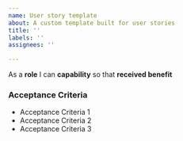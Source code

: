 ```yaml
---
name: User story template
about: A custom template built for user stories
title: ''
labels: ''
assignees: ''

---
```


As a **role** I can **capability** so that **received benefit**



### Acceptance Criteria

- Acceptance Criteria 1
- Acceptance Criteria 2
- Acceptance Criteria 3
